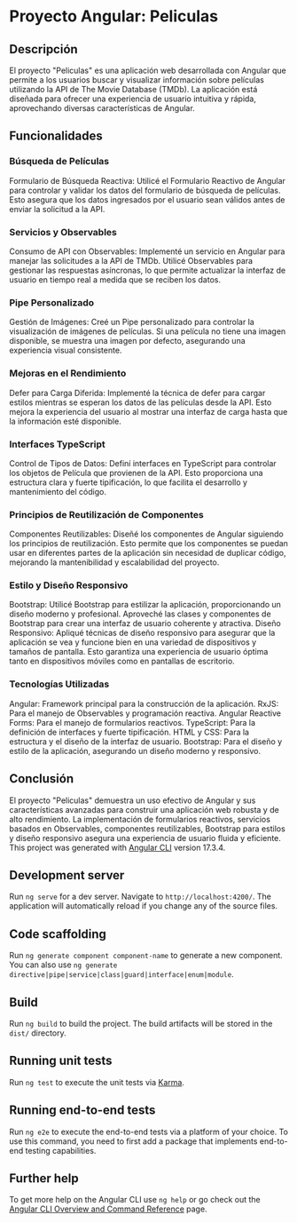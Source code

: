 
# Proyecto Angular: Peliculas

## Descripción
El proyecto "Peliculas" es una aplicación web desarrollada con Angular que permite a los usuarios buscar y visualizar información sobre películas utilizando la API de The Movie Database (TMDb). La aplicación está diseñada para ofrecer una experiencia de usuario intuitiva y rápida, aprovechando diversas características de Angular.

## Funcionalidades

### Búsqueda de Películas
Formulario de Búsqueda Reactiva: Utilicé el Formulario Reactivo de Angular para controlar y validar los datos del formulario de búsqueda de películas. Esto asegura que los datos ingresados por el usuario sean válidos antes de enviar la solicitud a la API.
### Servicios y Observables
Consumo de API con Observables: Implementé un servicio en Angular para manejar las solicitudes a la API de TMDb. Utilicé Observables para gestionar las respuestas asíncronas, lo que permite actualizar la interfaz de usuario en tiempo real a medida que se reciben los datos.
### Pipe Personalizado
Gestión de Imágenes: Creé un Pipe personalizado para controlar la visualización de imágenes de películas. Si una película no tiene una imagen disponible, se muestra una imagen por defecto, asegurando una experiencia visual consistente.
### Mejoras en el Rendimiento
Defer para Carga Diferida: Implementé la técnica de defer para cargar estilos mientras se esperan los datos de las películas desde la API. Esto mejora la experiencia del usuario al mostrar una interfaz de carga hasta que la información esté disponible.
### Interfaces TypeScript
Control de Tipos de Datos: Definí interfaces en TypeScript para controlar los objetos de Película que provienen de la API. Esto proporciona una estructura clara y fuerte tipificación, lo que facilita el desarrollo y mantenimiento del código.
### Principios de Reutilización de Componentes
Componentes Reutilizables: Diseñé los componentes de Angular siguiendo los principios de reutilización. Esto permite que los componentes se puedan usar en diferentes partes de la aplicación sin necesidad de duplicar código, mejorando la mantenibilidad y escalabilidad del proyecto.
### Estilo y Diseño Responsivo
Bootstrap: Utilicé Bootstrap para estilizar la aplicación, proporcionando un diseño moderno y profesional. Aproveché las clases y componentes de Bootstrap para crear una interfaz de usuario coherente y atractiva.
Diseño Responsivo: Apliqué técnicas de diseño responsivo para asegurar que la aplicación se vea y funcione bien en una variedad de dispositivos y tamaños de pantalla. Esto garantiza una experiencia de usuario óptima tanto en dispositivos móviles como en pantallas de escritorio.
### Tecnologías Utilizadas
Angular: Framework principal para la construcción de la aplicación.
RxJS: Para el manejo de Observables y programación reactiva.
Angular Reactive Forms: Para el manejo de formularios reactivos.
TypeScript: Para la definición de interfaces y fuerte tipificación.
HTML y CSS: Para la estructura y el diseño de la interfaz de usuario.
Bootstrap: Para el diseño y estilo de la aplicación, asegurando un diseño moderno y responsivo.
## Conclusión
El proyecto "Peliculas" demuestra un uso efectivo de Angular y sus características avanzadas para construir una aplicación web robusta y de alto rendimiento. La implementación de formularios reactivos, servicios basados en Observables, componentes reutilizables, Bootstrap para estilos y diseño responsivo asegura una experiencia de usuario fluida y eficiente.
This project was generated with [Angular CLI](https://github.com/angular/angular-cli) version 17.3.4.

## Development server

Run `ng serve` for a dev server. Navigate to `http://localhost:4200/`. The application will automatically reload if you change any of the source files.

## Code scaffolding

Run `ng generate component component-name` to generate a new component. You can also use `ng generate directive|pipe|service|class|guard|interface|enum|module`.

## Build

Run `ng build` to build the project. The build artifacts will be stored in the `dist/` directory.

## Running unit tests

Run `ng test` to execute the unit tests via [Karma](https://karma-runner.github.io).

## Running end-to-end tests

Run `ng e2e` to execute the end-to-end tests via a platform of your choice. To use this command, you need to first add a package that implements end-to-end testing capabilities.

## Further help

To get more help on the Angular CLI use `ng help` or go check out the [Angular CLI Overview and Command Reference](https://angular.io/cli) page.

